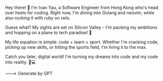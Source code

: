 
Hey there! 👋 I'm Ivan Yau, a Software Engineer from Hong Kong who's head over heels for coding. Right now, I'm diving into Golang and neovim, while also rocking it with ruby on rails.

Guess what? My sights are set on Silicon Valley – I'm packing my ambitions and hopping on a plane to tech paradise! 🛫

My life equation is simple: code + learn + sport. Whether I'm cracking code, picking up new skills, or hitting the sports field, I'm living it to the max.

Catch you later, digital world! I'm turning my dreams into code and my code into reality. 🚀💻

---> Generate by GPT
<!---
ivanyau-private/ivanyau-private is a ✨ special ✨ repository because its `README.md` (this file) appears on your GitHub profile.
You can click the Preview link to take a look at your changes.
--->

